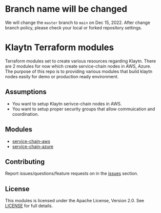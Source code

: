 # Branch name will be changed

We will change the `master` branch to `main` on Dec 15, 2022.
After change branch policy, please check your local or forked repository settings.

# Klaytn Terraform modules
Terraform modules set to create various resources regarding Klaytn. There are 2 modules for now which create service-chain nodes in AWS, Azure. The purpose of this repo is to providing various modules that build klaytn nodes easily for demo or production ready environment.


## Assumptions

- You want to setup Klaytn serivce-chain nodes in AWS.
- You want to setup proper security groups that allow commuication and coordination.


## Modules

- [service-chain-aws](https://github.com/klaytn/klaytn-terraform/tree/master/serivce-chain-aws)
- [service-chain-azure](https://github.com/klaytn/klaytn-terraform/tree/master/serivce-chain-azure)


## Contributing
Report issues/questions/feature requests on in the [issues](https://github.com/klaytn/klaytn-terraform/issues/new) section.

## License
This modules is licensed under the Apache License, Version 2.0. See [LICENSE](https://github.com/klaytn/klaytn-terraform/blob/master/LICENSE) for full details.
